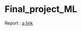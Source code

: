 # Final_project_ML

Report : [a link](https://github.com/AbdelrahmanKK/Final_project_ML/blob/main/final%20report%20ML.pdf)
